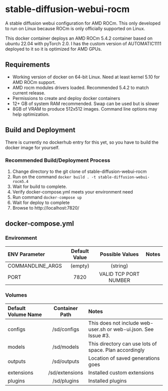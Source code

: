 # stable-diffusion-webui-rocm
A stable diffusion webui configuration for AMD ROCm. This only developed to run on Linux because ROCm is only officially supported on Linux. 

This docker container deploys an AMD ROCm 5.4.2 container based on ubuntu 22.04 with pyTorch 2.0. I has the custom version of AUTOMATIC1111 deployed to it so it is optimized for AMD GPUs. 

## Requirements 

* Working version of docker on 64-bit Linux. Need at least kernel 5.10 for AMD ROCm support. 
* AMD rocm modules drivers loaded. Recommended 5.4.2 to match current release. 
* Permissions to create and deploy docker containers
* 12+ GB of system RAM recommended. Swap can be used but is slower
* 8GB of VRAM to produce 512x512 images. Command line options may help optimization.

## Build and Deployment

There is currently no dockerhub entry for this yet, so you have to build the docker image for yourself. 

### Recommended Build/Deployment Process

1. Change directory to the git clone of stable-diffusion-webui-rocm
2. Run on the command `docker build . -t stable-diffusion-webui-rocm5.4`
3. Wait for build to complete. 
4. Verify docker-compose.yml meets your environment need
5. Run command `docker-compose up`
6. Wait for deploy to complete
7. Browse to http://localhost:7820/



## docker-compose.yml

### Environment

|ENV Parameter| Default Value | Possible Values | Notes |
|:---| :----: | :----: |:--- |
|COMMANDLINE_ARGS|(empty)|(string)|
|PORT|7820|VALID TCP PORT NUMBER|


### Volumes 

|Default Volume Name| Container Path| Notes |
|:---| :----: | :--- |
|configs|/sd/configs| This does not include web-user.sh or web-ui.json. See Issue #3.
|models|/sd/models| This directory can use lots of space. Plan accordingly|
|outputs|/sd/outputs|Location of saved generations goes|
|extensions|/sd/extensions| Installed custom extensions|
|plugins|/sd/plugins|Installed plugins|
